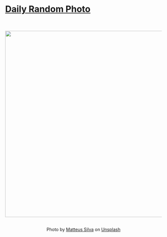 # [Daily Random Photo](https://www.dailyrandomphoto.com/)

<div align="center">
  <br>
  <br>
  <a href="https://www.dailyrandomphoto.com/p/2021/2021-06-09/"><img src="https://images.unsplash.com/photo-1620750034625-dea0b6af0f2c?crop=entropy&cs=tinysrgb&fit=max&fm=jpg&ixid=Mnw3NzUwOHwwfDF8cmFuZG9tfHx8fHx8fHx8MTYyMzE5Nzc2Ng&ixlib=rb-1.2.1&q=80&w=1080" width="600px"></a>
  <br>
  <br>
  <p class="has-text-grey">Photo by <a href="https://unsplash.com/@matteusilva?utm_source=Daily%20Random%20Photo&amp;utm_medium=referral" target="_blank" rel="noopener noreferrer">Matteus Silva</a> on <a href="https://unsplash.com/photos/LzGWVtRT-OM?utm_source=Daily%20Random%20Photo&amp;utm_medium=referral" target="_blank" rel="noopener noreferrer">Unsplash</a></p>
</div>
